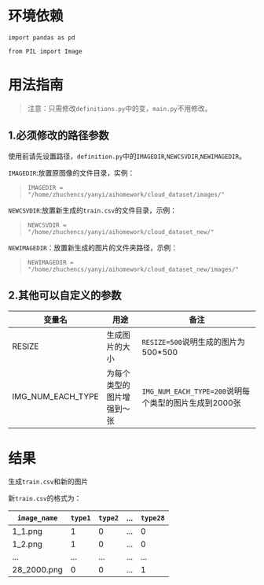 # 环境依赖
`import pandas as pd`

`from PIL import Image`

# 用法指南

>注意：只需修改`definitions.py`中的变，`main.py`不用修改。

## 1.必须修改的路径参数
使用前请先设置路径，`definition.py`中的`IMAGEDIR`,`NEWCSVDIR`,`NEWIMAGEDIR`。

`IMAGEDIR`:放置原图像的文件目录，实例：
>`IMAGEDIR = "/home/zhuchencs/yanyi/aihomework/cloud_dataset/images/"`

`NEWCSVDIR`:放置新生成的`train.csv`的文件目录，示例：
>`NEWCSVDIR = "/home/zhuchencs/yanyi/aihomework/cloud_dataset_new/"`

`NEWIMAGEDIR`：放置新生成的图片的文件夹路径，示例：
>`NEWIMAGEDIR = "/home/zhuchencs/yanyi/aihomework/cloud_dataset_new/images/"`

## 2.其他可以自定义的参数
|变量名|用途|备注|
|-----|---|---|
|RESIZE|生成图片的大小|`RESIZE=500`说明生成的图片为500*500|
|IMG_NUM_EACH_TYPE|为每个类型的图片增强到～张|`IMG_NUM_EACH_TYPE=200`说明每个类型的图片生成到2000张|

# 结果

生成`train.csv`和新的图片

新`train.csv`的格式为：

|`image_name`|`type1`|`type2`|...|`type28`|
|-----------|-------|-------|-----|-----|
|1_1.png|1|0|...|0|
|1_2.png|1|0|...|0|
|...|...|...|...|...|
|28_2000.png|0|0|...|1|